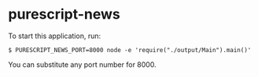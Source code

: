 # purescript-news

To start this application, run:

    $ PURESCRIPT_NEWS_PORT=8000 node -e 'require("./output/Main").main()'

You can substitute any port number for 8000.
